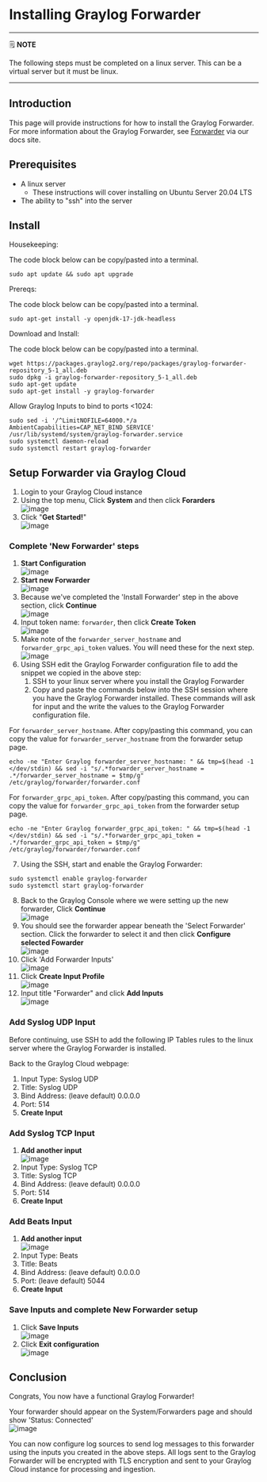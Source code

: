 # Installing Graylog Forwarder

---
🗒️ **NOTE**

The following steps must be completed on a linux server. This can be a virtual server but it must be linux.

---

## Introduction

This page will provide instructions for how to install the Graylog Forwarder. For more information about the Graylog Forwarder, see [Forwarder](https://go2docs.graylog.org/5-0/getting_in_log_data/forwarder.html) via our docs site.

## Prerequisites

* A linux server
    * These instructions will cover installing on Ubuntu Server 20.04 LTS
* The ability to "ssh" into the server

## Install

Housekeeping:

The code block below can be copy/pasted into a terminal.

```
sudo apt update && sudo apt upgrade

```

Prereqs:

The code block below can be copy/pasted into a terminal.

```
sudo apt-get install -y openjdk-17-jdk-headless

```

Download and Install:

The code block below can be copy/pasted into a terminal.

```
wget https://packages.graylog2.org/repo/packages/graylog-forwarder-repository_5-1_all.deb
sudo dpkg -i graylog-forwarder-repository_5-1_all.deb
sudo apt-get update
sudo apt-get install -y graylog-forwarder

```

Allow Graylog Inputs to bind to ports <1024:

```
sudo sed -i '/^LimitNOFILE=64000.*/a AmbientCapabilities=CAP_NET_BIND_SERVICE' /usr/lib/systemd/system/graylog-forwarder.service
sudo systemctl daemon-reload
sudo systemctl restart graylog-forwarder

```

## Setup Forwarder via Graylog Cloud

1. Login to your Graylog Cloud instance
2. Using the top menu, Click **System** and then click **Forarders**<br>![image](img/navigate-to-forwarder-page.png)
3. Click "**Get Started!**"<br>![image](img/getting-started.png)

### Complete 'New Forwarder' steps
1. **Start Configuration**<br>![image](img/start-config.png)
2. **Start new Forwarder**<br>![image](img/start-new-forwarder.png)
3. Because we've completed the 'Install Forwarder' step in the above section, click **Continue**<br>![image](img/install-forwarder.png)
4. Input token name: `forwarder`, then click **Create Token**<br>![image](img/create-token.png)
5. Make note of the `forwarder_server_hostname` and `forwarder_grpc_api_token` values. You will need these for the next step.<br>![image](img/note-forwarder-hostname-token.png)
6. Using SSH edit the Graylog Forwarder configuration file to add the snippet we copied in the above step:
    1. SSH to your linux server where you install the Graylog Forwarder
    2. Copy and paste the commands below into the SSH session where you have the Graylog Forwarder installed. These commands will ask for input and the write the values to the Graylog Forwarder configuration file.

For `forwarder_server_hostname`. After copy/pasting this command, you can copy the value for `forwarder_server_hostname` from the forwarder setup page.

```shell
echo -ne "Enter Graylog forwarder_server_hostname: " && tmp=$(head -1 </dev/stdin) && sed -i "s/.*forwarder_server_hostname = .*/forwarder_server_hostname = $tmp/g" /etc/graylog/forwarder/forwarder.conf

```

For `forwarder_grpc_api_token`. After copy/pasting this command, you can copy the value for `forwarder_grpc_api_token` from the forwarder setup page.

```shell
echo -ne "Enter Graylog forwarder_grpc_api_token: " && tmp=$(head -1 </dev/stdin) && sed -i "s/.*forwarder_grpc_api_token = .*/forwarder_grpc_api_token = $tmp/g" /etc/graylog/forwarder/forwarder.conf

```

7. Using the SSH, start and enable the Graylog Forwarder:

```
sudo systemctl enable graylog-forwarder
sudo systemctl start graylog-forwarder

```

8. Back to the Graylog Console where we were setting up the new forwarder, Click **Continue**<br>![image](img/start-new-fwd-continue.png)
9. You should see the forwarder appear beneath the 'Select Forwarder' section. Click the forwarder to select it and then click **Configure selected Fowarder**<br>![image](img/select-fwd.png)
10. Click 'Add Forwarder Inputs'<br>![image](img/add-fwd-inputs.png)
11. Click **Create Input Profile**<br>![image](img/create-input-profile.png)
12. Input title "Forwarder" and click **Add Inputs**<br>![image](img/add-inputs.png)

### Add Syslog UDP Input

Before continuing, use SSH to add the following IP Tables rules to the linux server where the Graylog Forwarder is installed.

Back to the Graylog Cloud webpage:

1. Input Type: Syslog UDP
2. Title: Syslog UDP
3. Bind Address: (leave default) 0.0.0.0
4. Port: 514
5. **Create Input**

### Add Syslog TCP Input

1. **Add another input**<br>![image](img/add-another-input1.png)
2. Input Type: Syslog TCP
3. Title: Syslog TCP
4. Bind Address: (leave default) 0.0.0.0
5. Port: 514
6. **Create Input**

### Add Beats Input

1. **Add another input**<br>![image](img/add-another-input2.png)
2. Input Type: Beats
3. Title: Beats
4. Bind Address: (leave default) 0.0.0.0
5. Port: (leave default) 5044
6. **Create Input**

### Save Inputs and complete New Forwarder setup

1. Click **Save Inputs**<br>![image](img/save-inputs-final.png)
2. Click **Exit configuration**<br>![image](img/exit-config.png)

## Conclusion

Congrats, You now have a functional Graylog Forwarder!

Your forwarder should appear on the System/Forwarders page and should show 'Status: Connected'<br>![image](img/status-connected.png)

You can now configure log sources to send log messages to this forwarder using the inputs you created in the above steps. All logs sent to the Graylog Forwarder will be encrypted with TLS encryption and sent to your Graylog Cloud instance for processing and ingestion.
